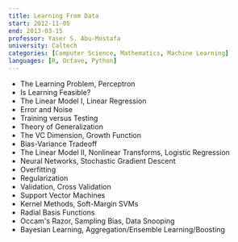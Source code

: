 ```yaml
---
title: Learning From Data
start: 2012-11-05
end: 2013-03-15
professor: Yaser S. Abu-Mostafa
university: Caltech
categories: [Computer Science, Mathematics, Machine Learning]
languages: [R, Octave, Python]
---
```

- The Learning Problem, Perceptron
- Is Learning Feasible?
- The Linear Model I, Linear Regression
- Error and Noise
- Training versus Testing
- Theory of Generalization
- The VC Dimension, Growth Function
- Bias-Variance Tradeoff
- The Linear Model II, Nonlinear Transforms, Logistic Regression
- Neural Networks, Stochastic Gradient Descent
- Overfitting
- Regularization
- Validation, Cross Validation
- Support Vector Machines
- Kernel Methods, Soft-Margin SVMs
- Radial Basis Functions
- Occam's Razor, Sampling Bias, Data Snooping
- Bayesian Learning, Aggregation/Ensemble Learning/Boosting
